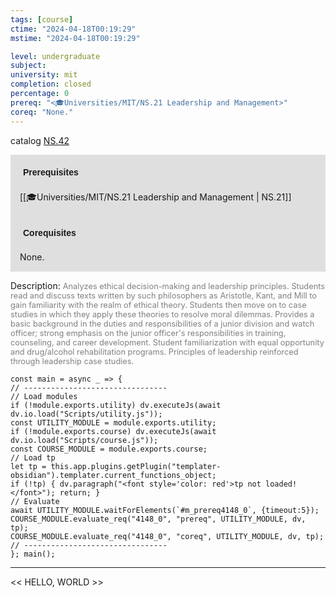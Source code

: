 ```yaml
---
tags: [course]
ctime: "2024-04-18T00:19:29"
mstime: "2024-04-18T00:19:29"

level: undergraduate
subject: 
university: mit
completion: closed
percentage: 0
prereq: "<🎓Universities/MIT/NS.21 Leadership and Management>"
coreq: "None."
---
```


catalog [NS.42](http://student.mit.edu/catalog/mNSa.html#NS.42)

<span style="display: block; padding: 15px; background-color: rgb(100, 100, 100, 0.2);"><font id="m_prereq4148_0" style="display: block; font-family: Arial, sans-serif; font-weight: bold; padding: 5px">Prerequisites</font><br><span id="prereq4148_0">[[🎓Universities/MIT/NS.21 Leadership and Management | NS.21]]</span></span>
<span style="display: block; padding: 15px; background-color: rgb(100, 100, 100, 0.2);"><font id="m_coreq4148_0" style="display: block; font-family: Arial, sans-serif; font-weight: bold; padding: 5px">Corequisites</font><br><span id="coreq4148_0">None.</span></span>

<font style="">Description:</font>
<font style="color: grey; font-size: 0.8rem;">Analyzes ethical decision-making and leadership principles. Students read and discuss texts written by such philosophers as Aristotle, Kant, and Mill to gain familiarity with the realm of ethical theory. Students then move on to case studies in which they apply these theories to resolve moral dilemmas. Provides a basic background in the duties and responsibilities of a junior division and watch officer; strong emphasis on the junior officer's responsibilities in training, counseling, and career development. Student familiarization with equal opportunity and drug/alcohol rehabilitation programs. Principles of leadership reinforced through leadership case studies.</font>

```dataviewjs
const main = async _ => {
// --------------------------------
// Load modules
if (!module.exports.utility) dv.executeJs(await dv.io.load("Scripts/utility.js"));
const UTILITY_MODULE = module.exports.utility;
if (!module.exports.course) dv.executeJs(await dv.io.load("Scripts/course.js"));
const COURSE_MODULE = module.exports.course;
// Load tp
let tp = this.app.plugins.getPlugin("templater-obsidian").templater.current_functions_object;
if (!tp) { dv.paragraph("<font style='color: red'>tp not loaded!</font>"); return; }
// Evaluate
await UTILITY_MODULE.waitForElements(`#m_prereq4148_0`, {timeout:5});
COURSE_MODULE.evaluate_req("4148_0", "prereq", UTILITY_MODULE, dv, tp);
COURSE_MODULE.evaluate_req("4148_0", "coreq", UTILITY_MODULE, dv, tp);
// --------------------------------
}; main();
```

---

<< HELLO, WORLD >>
